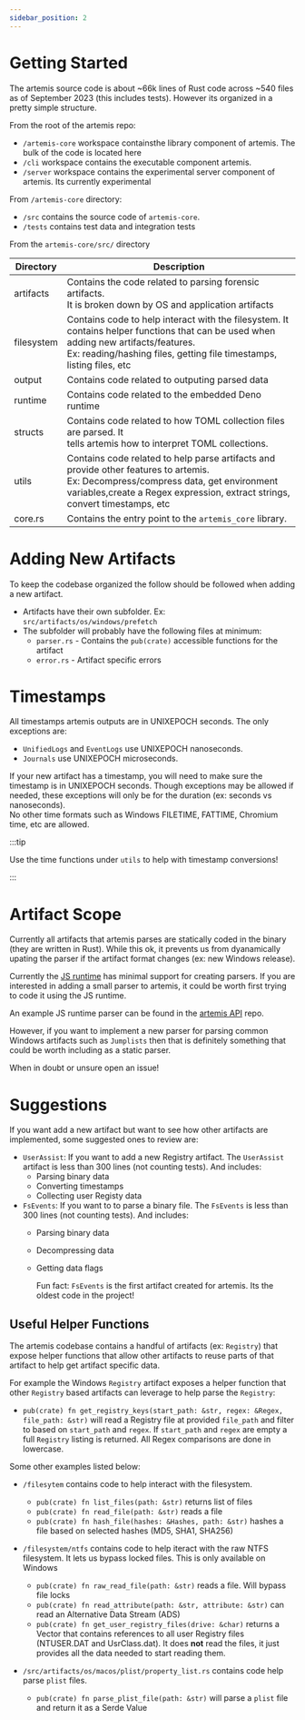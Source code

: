 ```yaml
---
sidebar_position: 2
---
```


# Getting Started

The artemis source code is about ~66k lines of Rust code across ~540 files as of
September 2023 (this includes tests). However its organized in a pretty simple
structure.

From the root of the artemis repo:

- `/artemis-core` workspace containsthe library component of artemis. The bulk
  of the code is located here
- `/cli` workspace contains the executable component artemis.
- `/server` workspace contains the experimental server component of artemis. Its
  currently experimental

From `/artemis-core` directory:

- `/src` contains the source code of `artemis-core`.
- `/tests` contains test data and integration tests

From the `artemis-core/src/` directory

| Directory  | Description                                                                                                                                                                                                            |
| ---------- | ---------------------------------------------------------------------------------------------------------------------------------------------------------------------------------------------------------------------- |
| artifacts  | Contains the code related to parsing forensic artifacts.<br/> It is broken down by OS and application artifacts                                                                                                        |
| filesystem | Contains code to help interact with the filesystem. It contains helper functions that can be used when adding new artifacts/features. <br/>Ex: reading/hashing files, getting file timestamps, listing files, etc      |
| output     | Contains code related to outputing parsed data                                                                                                                                                                         |
| runtime    | Contains code related to the embedded Deno runtime                                                                                                                                                                     |
| structs    | Contains code related to how TOML collection files are parsed. It <br/> tells artemis how to interpret TOML collections.                                                                                               |
| utils      | Contains code related to help parse artifacts and provide other features to artemis. <br/> Ex: Decompress/compress data, get environment variables,create a Regex expression, extract strings, convert timestamps, etc |
| core.rs    | Contains the entry point to the `artemis_core` library.                                                                                                                                                                |

# Adding New Artifacts

To keep the codebase organized the follow should be followed when adding a new
artifact.

- Artifacts have their own subfolder. Ex: `src/artifacts/os/windows/prefetch`
- The subfolder will probably have the following files at minimum:
  - `parser.rs` - Contains the `pub(crate)` accessible functions for the
    artifact
  - `error.rs` - Artifact specific errors

# Timestamps

All timestamps artemis outputs are in UNIXEPOCH seconds. The only exceptions
are:

- `UnifiedLogs` and `EventLogs` use UNIXEPOCH nanoseconds.
- `Journals` use UNIXEPOCH microseconds.

If your new artifact has a timestamp, you will need to make sure the timestamp
is in UNIXEPOCH seconds. Though exceptions may be allowed if needed, these
exceptions will only be for the duration (ex: seconds vs nanoseconds).\
No other time formats such as Windows FILETIME, FATTIME, Chromium time, etc are
allowed.

:::tip

Use the time functions under `utils` to help with timestamp conversions!

:::

# Artifact Scope

Currently all artifacts that artemis parses are statically coded in the binary
(they are written in Rust). While this ok, it prevents us from dyanamically
upating the parser if the artifact format changes (ex: new Windows release).

Currently the [JS runtime](../Intro/Scripting/deno.md) has minimal support for
creating parsers. If you are interested in adding a small parser to artemis, it
could be worth first trying to code it using the JS runtime.

An example JS runtime parser can be found in the
[artemis API](https://github.com/puffyCid/artemis-api/blob/main/src/macos/alias.ts)
repo.

However, if you want to implement a new parser for parsing common Windows
artifacts such as `Jumplists` then that is definitely something that could be
worth including as a static parser.

When in doubt or unsure open an issue!

# Suggestions

If you want add a new artifact but want to see how other artifacts are
implemented, some suggested ones to review are:

- `UserAssist`: If you want to add a new Registry artifact. The `UserAssist`
  artifact is less than 300 lines (not counting tests). And includes:
  - Parsing binary data
  - Converting timestamps
  - Collecting user Registy data
- `FsEvents`: If you want to to parse a binary file. The `FsEvents` is less than
  300 lines (not counting tests). And includes:
  - Parsing binary data
  - Decompressing data
  - Getting data flags

    Fun fact: `FsEvents` is the first artifact created for artemis. Its the
    oldest code in the project!

## Useful Helper Functions

The artemis codebase contains a handful of artifacts (ex: `Registry`) that
expose helper functions that allow other artifacts to reuse parts of that
artifact to help get artifact specific data.

For example the Windows `Registry` artifact exposes a helper function that other
`Registry` based artifacts can leverage to help parse the `Registry`:

- `pub(crate) fn get_registry_keys(start_path: &str, regex: &Regex, file_path: &str)`
  will read a Registry file at provided `file_path` and filter to based on
  `start_path` and `regex`. If `start_path` and `regex` are empty a full
  `Registry` listing is returned. All Regex comparisons are done in lowercase.

Some other examples listed below:

- `/filesytem` contains code to help interact with the filesystem.
  - `pub(crate) fn list_files(path: &str)` returns list of files
  - `pub(crate) fn read_file(path: &str)` reads a file
  - `pub(crate) fn hash_file(hashes: &Hashes, path: &str)` hashes a file based
    on selected hashes (MD5, SHA1, SHA256)

- `/filesystem/ntfs` contains code to help iteract with the raw NTFS filesystem.
  It lets us bypass locked files. This is only available on Windows
  - `pub(crate) fn raw_read_file(path: &str)` reads a file. Will bypass file
    locks
  - `pub(crate) fn read_attribute(path: &str, attribute: &str)` can read an
    Alternative Data Stream (ADS)
  - `pub(crate) fn get_user_registry_files(drive: &char)` returns a Vector that
    contains references to all user Registry files (NTUSER.DAT and
    UsrClass.dat). It does **not** read the files, it just provides all the data
    needed to start reading them.

- `/src/artifacts/os/macos/plist/property_list.rs` contains code help parse
  `plist` files.
  - `pub(crate) fn parse_plist_file(path: &str)` will parse a `plist` file and
    return it as a Serde Value
